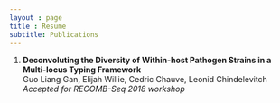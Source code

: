 ```yaml
---
layout : page
title : Resume
subtitle: Publications
---
```


1. **Deconvoluting the Diversity of Within-host Pathogen Strains in a Multi-locus Typing Framework**  
Guo Liang Gan, Elijah Willie, Cedric Chauve, Leonid Chindelevitch  
 _Accepted for RECOMB-Seq 2018 workshop_

